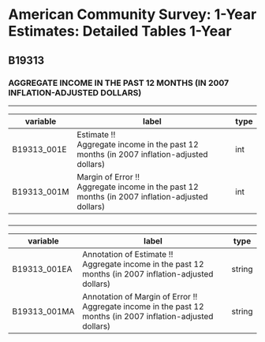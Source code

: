 # American Community Survey: 1-Year Estimates: Detailed Tables 1-Year

## B19313

### AGGREGATE INCOME IN THE PAST 12 MONTHS (IN 2007 INFLATION-ADJUSTED DOLLARS)

___

| variable | label | type |
| ----- | ----- | ----- |
| B19313_001E | Estimate !!<br>Aggregate income in the past 12 months (in 2007 inflation-adjusted dollars) | int |
| B19313_001M | Margin of Error !!<br>Aggregate income in the past 12 months (in 2007 inflation-adjusted dollars) | int |
### 

___

| variable | label | type |
| ----- | ----- | ----- |
| B19313_001EA | Annotation of Estimate !!<br>Aggregate income in the past 12 months (in 2007 inflation-adjusted dollars) | string |
| B19313_001MA | Annotation of Margin of Error !!<br>Aggregate income in the past 12 months (in 2007 inflation-adjusted dollars) | string |

